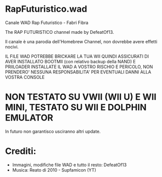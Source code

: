 # RapFuturistico.wad
Canale WAD Rap Futuristico - Fabri Fibra

The RAP FUTURISTICO channel made by DefeatOf13.

Il canale è una parodia dell'Homebrew Channel, non dovrebbe avere effetti nocivi.

IL FILE WAD POTREBBE BRICKARE LA TUA WII QUINDI ASSICURATI DI AVER INSTALLATO BOOTMII (con relativo backup della NAND) E PRIILOADER
INSTALLATE IL WAD A VOSTRO RISCHIO E PERICOLO, NON PRENDERO' NESSUNA RESPONSABILITA' PER EVENTUALI DANNI ALLA VOSTRA CONSOLE

# NON TESTATO SU VWII (WII U) E WII MINI, TESTATO SU WII E DOLPHIN EMULATOR

In futuro non garantisco usciranno altri update.

# Crediti:

- Immagini, modifiche file WAD e tutto il resto: DefeatOf13
- Musica: Reato di 2010 - Supfamicon (YT)
